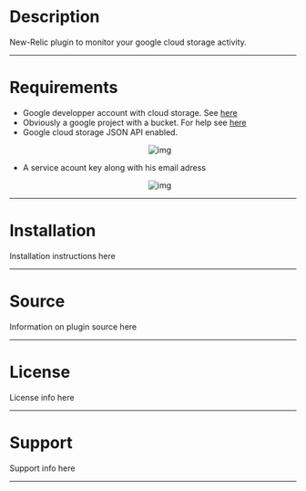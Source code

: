 # Description

New-Relic plugin to monitor your google cloud storage activity. 

----

# Requirements

- Google developper account with cloud storage. See [here](https://cloud.google.com/products/cloud-storage/)
- Obviously a google project with a bucket. For help see [here](https://developers.google.com/storage/docs/overview)
- Google cloud storage JSON API enabled. <p align="center">![img](http://s30.postimg.org/oe8wkrc35/Capture_d_cran_2014_06_16_13_14_25.png)</p>
- A service acount key along with his email adress <p align="center">![img](http://s4.postimg.org/3nsu1labx/Capture_d_cran_2014_06_16_13_25_13.png)</p>

----

# Installation

Installation instructions here

---

# Source

Information on plugin source here

---

# License

License info here

----

# Support

Support info here

----
